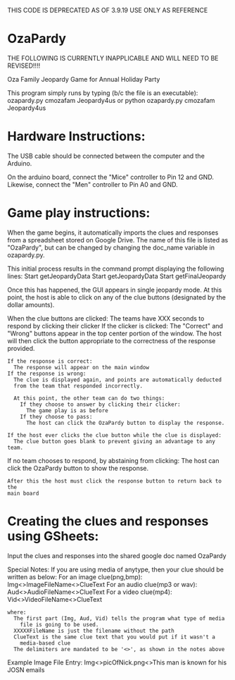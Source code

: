 THIS CODE IS DEPRECATED AS OF 3.9.19
USE ONLY AS REFERENCE

OzaPardy
========
THE FOLLOWING IS CURRENTLY INAPPLICABLE AND WILL NEED TO BE REVISED!!!!

Oza Family Jeopardy Game for Annual Holiday Party

This program simply runs by typing (b/c the file is an executable): 
     ozapardy.py cmozafam Jeopardy4us
  or python ozapardy.py cmozafam Jeopardy4us
  

Hardware Instructions:
==========================================================================
The USB cable should be connected between the computer and the Arduino. 

On the arduino board, connect the "Mice" controller to Pin 12 and GND.  
Likewise, connect the "Men" controller to Pin A0 and GND.

Game play instructions:
==========================================================================
When the game begins, it automatically imports the clues and responses
from a spreadsheet stored on Google Drive.  The name of this file is listed
as "OzaPardy", but can be changed by changing the doc_name variable in
ozapardy.py.

This initial process results in the command prompt displaying the following lines:
  Start getJeopardyData
  Start getJeopardyData
  Start getFinalJeopardy

Once this has happened, the GUI appears in single jeopardy mode. At this 
point, the host is able to click on any of the clue buttons (designated by
the dollar amounts). 

When the clue buttons are clicked:
  The teams have XXX seconds to respond by clicking their clicker
  If the clicker is clicked:
    The "Correct" and "Wrong" buttons appear in the top center portion of 
    the window.  The host will then click the button appropriate to the 
    correctness of the response provided.

    If the response is correct:
      The response will appear on the main window
    If the response is wrong:
      The clue is displayed again, and points are automatically deducted
      from the team that responded incorrectly.

      At this point, the other team can do two things:
        If they choose to answer by clicking their clicker:
          The game play is as before
        If they choose to pass:
          The host can click the OzaPardy button to display the response.

    If the host ever clicks the clue button while the clue is displayed:
      The clue button goes blank to prevent giving an advantage to any team.

  If no team chooses to respond, by abstaining from clicking:
    The host can click the OzaPardy button to show the response.

    After this the host must click the response button to return back to the
    main board

Creating the clues and responses using GSheets:
===========================================================================
Input the clues and responses into the shared google doc named OzaPardy<year>

Special Notes:
   If you are using media of anytype, then your clue should be written as below:
     For an image clue(png,bmp):
       Img<>ImageFileName<>ClueText
     For an audio clue(mp3 or wav):
       Aud<>AudioFileName<>ClueText
     For a video clue(mp4):
       Vid<>VideoFileName<>ClueText

    where:
      The first part (Img, Aud, Vid) tells the program what type of media 
        file is going to be used.
      XXXXXFileName is just the filename without the path
      ClueText is the same clue text that you would put if it wasn't a 
        media-based clue
      The delimiters are mandated to be '<>', as shown in the notes above

  Example Image File Entry:
    Img<>picOfNick.png<>This man is known for his JOSN emails

